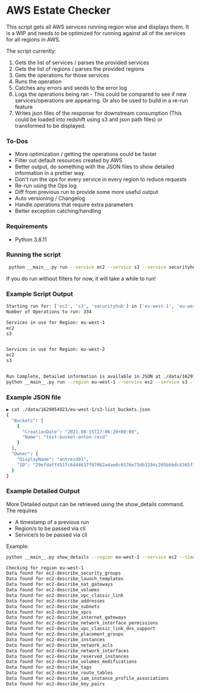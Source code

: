 # AWS Estate Checker

This script gets all AWS services running region wise and displays them. It is a WIP and needs to be optimized for running against all of the services for all regions in AWS.

The script currently:
1. Gets the list of services / parses the provided services
2. Gets the list of regions / parses the provided regions
3. Gets the operations for those services
4. Runs the operation
5. Catches any errors and sends to the error log
6. Logs the operations being ran - This could be compared to see if new services/operations are appearing. Or also be used to build in a re-run feature
7. Writes json files of the response for downstream consumption (This could be loaded into redshift using s3 and json path files) or transformed to be displayed.

### To-Dos
 - More optimization / getting the operations could be faster
 - Filter out default resources created by AWS
 - Better output, do something with the JSON files to show detailed information in a prettier way.  
 - Don't run the ops for every service in every region to reduce requests   
 - Re-run using the Ops log
 - Diff from previous run to provide some more useful output
 - Auto versioning / Changelog
 - Handle operations that require extra parameters
 - Better exception catching/handling

### Requirements
 - Python 3.8.11

### Running the script
```bash
 python __main__.py run --service ec2 --service s3 --service securityhub --region eu-west-1 --region us-east-1
```

If you do run without filters for now, it will take a while to run! 

### Example Script Output
```bash
Starting run for: ['ec2', 's3', 'securityhub'] in ['eu-west-1', 'eu-west-2']
Number of Operations to run: 334

Services in use for Region: eu-west-1
ec2
s3


Services in use for Region: eu-west-2
ec2
s3


Run Complete, Detailed information is available in JSON at ./data/1629142314 and in separate regional folders.
python __main__.py run --region eu-west-1 --service ec2 --service s3 --servic  32.00s user 15.13s system 141% cpu 33.421 total

```

### Example JSON file
```bash
▶ cat ./data/1629054923/eu-west-1/s3-list_buckets.json 
{
  "Buckets": [
    {
      "CreationDate": "2021-08-15T17:06:20+00:00",
      "Name": "test-bucket-anton-reid"
    }
  ],
  "Owner": {
    "DisplayName": "antreid91",
    "ID": "29efdaff451fc6d44637f07062a4ae0c6576e73db3294c205bbbdc4365f384cf"
  }
}
```

### Example Detailed Output
More Detailed output can be retrieved using the show_details command. 
The requires
 - A timestamp of a previous run
 - Region/s to be passed via cli
 - Service/s to be passed via cli

Example:
```bash
python __main__.py show_details --region eu-west-1 --service ec2 --timestamp 1629147991

Checking for region eu-west-1
Data found for ec2-describe_security_groups
Data found for ec2-describe_launch_templates
Data found for ec2-describe_nat_gateways
Data found for ec2-describe_volumes
Data found for ec2-describe_vpc_classic_link
Data found for ec2-describe_addresses
Data found for ec2-describe_subnets
Data found for ec2-describe_vpcs
Data found for ec2-describe_internet_gateways
Data found for ec2-describe_network_interface_permissions
Data found for ec2-describe_vpc_classic_link_dns_support
Data found for ec2-describe_placement_groups
Data found for ec2-describe_instances
Data found for ec2-describe_network_acls
Data found for ec2-describe_network_interfaces
Data found for ec2-describe_reserved_instances
Data found for ec2-describe_volumes_modifications
Data found for ec2-describe_tags
Data found for ec2-describe_route_tables
Data found for ec2-describe_iam_instance_profile_associations
Data found for ec2-describe_key_pairs

```

